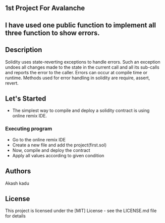 ## 1st Project For Avalanche

 ## I have used one public function to implement all three function to show errors.

## Description

Solidity uses state-reverting exceptions to handle errors. 
Such an exception undoes all changes made to the state in the current call and all its sub-calls and reports the error to the caller. 
Errors can occur at compile time or runtime. Methods used for error handling in solidity are require, assert, revert.

## Let's Started

* The simplest way to compile and deploy a solidity contract is using online remix IDE.

### Executing program

* Go to the online remix IDE
* Create a new file and add the project(first.sol)
* Now, compile and deploy the contract
* Apply all values according to given condition 
 

## Authors
Akash kadu

## License
This project is licensed under the [MIT] License - see the LICENSE.md file for details
